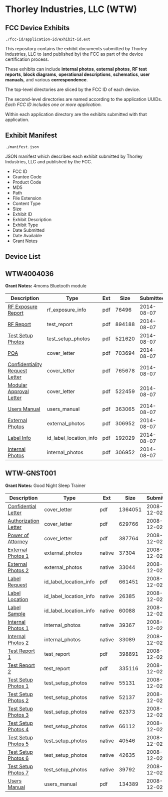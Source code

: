 # Thorley Industries, LLC (WTW)
## FCC Device Exhibits

```
./fcc-id/application-id/exhibit-id.ext
```

This repository contains the exhibit documents submitted by Thorley Industries, LLC to (and published by) the FCC as part of the device certification process.

These exhibits can include **internal photos**, **external photos**, **RF test reports**, **block diagrams**, **operational descriptions**, **schematics**, **user manuals**, and various **correspondence**.

The top-level directories are sliced by the FCC ID of each device.

The second-level directories are named according to the application UUIDs. *Each FCC ID includes one or more application.*

Within each application directory are the exhibits submitted with that application. 

## Exhibit Manifest

```
./manifest.json
```

JSON manifest which describes each exhibit submitted by Thorley Industries, LLC and published by the FCC.

- FCC ID
- Grantee Code
- Product Code
- MD5
- Path
- File Extension
- Content Type
- Size
- Exhibit ID
- Exhibit Description
- Exhibit Type
- Date Submitted
- Date Available
- Grant Notes

## Device List
## WTW4004036
**Grant Notes:** 4moms Bluetooth module

| Description | Type | Ext | Size | Submitted | Available |
| ----------- | ---- | --- | ---- | --------- | --------- |
| [RF Exposure Report](WTW4004036/d0f8699e70f4acf549d2708d50d95d69/2351258.pdf) | rf_exposure_info | pdf | 76496 | 2014-08-07 | 2014-08-08 |
| [RF Report](WTW4004036/d0f8699e70f4acf549d2708d50d95d69/2351259.pdf) | test_report | pdf | 894188 | 2014-08-07 | 2014-08-08 |
| [Test Setup Photos](WTW4004036/d0f8699e70f4acf549d2708d50d95d69/2351260.pdf) | test_setup_photos | pdf | 521620 | 2014-08-07 | 2014-08-08 |
| [POA](WTW4004036/d0f8699e70f4acf549d2708d50d95d69/2351248.pdf) | cover_letter | pdf | 703694 | 2014-08-07 | 2014-08-08 |
| [Confidentiality Request Letter](WTW4004036/d0f8699e70f4acf549d2708d50d95d69/2351249.pdf) | cover_letter | pdf | 765678 | 2014-08-07 | 2014-08-08 |
| [Modular Approval Letter](WTW4004036/d0f8699e70f4acf549d2708d50d95d69/2351250.pdf) | cover_letter | pdf | 522459 | 2014-08-07 | 2014-08-08 |
| [Users Manual](WTW4004036/d0f8699e70f4acf549d2708d50d95d69/2351257.pdf) | users_manual | pdf | 363065 | 2014-08-07 | 2014-08-08 |
| [External Photos](WTW4004036/d0f8699e70f4acf549d2708d50d95d69/2351255.pdf) | external_photos | pdf | 306952 | 2014-08-07 | 2014-08-08 |
| [Label Info](WTW4004036/d0f8699e70f4acf549d2708d50d95d69/2351256.pdf) | id_label_location_info | pdf | 192029 | 2014-08-07 | 2014-08-08 |
| [Internal Photos](WTW4004036/d0f8699e70f4acf549d2708d50d95d69/2351255.pdf) | internal_photos | pdf | 306952 | 2014-08-07 | 2014-08-08 |
## WTW-GNST001
**Grant Notes:** Good Night Sleep Trainer

| Description | Type | Ext | Size | Submitted | Available |
| ----------- | ---- | --- | ---- | --------- | --------- |
| [Confidential Letter](WTW-GNST001/3de92bcbe29a5ac9959152a84ea1b30e/1038441.pdf) | cover_letter | pdf | 1364051 | 2008-12-02 | 2008-12-03 |
| [Authorization Letter](WTW-GNST001/3de92bcbe29a5ac9959152a84ea1b30e/1038440.pdf) | cover_letter | pdf | 629766 | 2008-12-02 | 2008-12-03 |
| [Power of Attorney](WTW-GNST001/3de92bcbe29a5ac9959152a84ea1b30e/1038449.pdf) | cover_letter | pdf | 387764 | 2008-12-02 | 2008-12-03 |
| [External Photos 1](WTW-GNST001/3de92bcbe29a5ac9959152a84ea1b30e/1038442.native) | external_photos | native | 37304 | 2008-12-02 | 2008-12-03 |
| [External Photos 2](WTW-GNST001/3de92bcbe29a5ac9959152a84ea1b30e/1038443.native) | external_photos | native | 33044 | 2008-12-02 | 2008-12-03 |
| [Label Request](WTW-GNST001/3de92bcbe29a5ac9959152a84ea1b30e/1038444.pdf) | id_label_location_info | pdf | 661451 | 2008-12-02 | 2008-12-03 |
| [Label Location](WTW-GNST001/3de92bcbe29a5ac9959152a84ea1b30e/1038447.native) | id_label_location_info | native | 26385 | 2008-12-02 | 2008-12-03 |
| [Label Sample](WTW-GNST001/3de92bcbe29a5ac9959152a84ea1b30e/1038448.native) | id_label_location_info | native | 60088 | 2008-12-02 | 2008-12-03 |
| [Internal Photos 1](WTW-GNST001/3de92bcbe29a5ac9959152a84ea1b30e/1038445.native) | internal_photos | native | 39367 | 2008-12-02 | 2008-12-03 |
| [Internal Photos 2](WTW-GNST001/3de92bcbe29a5ac9959152a84ea1b30e/1038446.native) | internal_photos | native | 33089 | 2008-12-02 | 2008-12-03 |
| [Test Report 1](WTW-GNST001/3de92bcbe29a5ac9959152a84ea1b30e/1038450.pdf) | test_report | pdf | 398891 | 2008-12-02 | 2008-12-03 |
| [Test Report 2](WTW-GNST001/3de92bcbe29a5ac9959152a84ea1b30e/1038451.pdf) | test_report | pdf | 335116 | 2008-12-02 | 2008-12-03 |
| [Test Setup Photos 1](WTW-GNST001/3de92bcbe29a5ac9959152a84ea1b30e/1038452.native) | test_setup_photos | native | 55131 | 2008-12-02 | 2008-12-03 |
| [Test Setup Photos 2](WTW-GNST001/3de92bcbe29a5ac9959152a84ea1b30e/1038453.native) | test_setup_photos | native | 52137 | 2008-12-02 | 2008-12-03 |
| [Test Setup Photos 3](WTW-GNST001/3de92bcbe29a5ac9959152a84ea1b30e/1038454.native) | test_setup_photos | native | 62373 | 2008-12-02 | 2008-12-03 |
| [Test Setup Photos 4](WTW-GNST001/3de92bcbe29a5ac9959152a84ea1b30e/1038455.native) | test_setup_photos | native | 66112 | 2008-12-02 | 2008-12-03 |
| [Test Setup Photos 5](WTW-GNST001/3de92bcbe29a5ac9959152a84ea1b30e/1038456.native) | test_setup_photos | native | 40546 | 2008-12-02 | 2008-12-03 |
| [Test Setup Photos 6](WTW-GNST001/3de92bcbe29a5ac9959152a84ea1b30e/1038457.native) | test_setup_photos | native | 42635 | 2008-12-02 | 2008-12-03 |
| [Test Setup Photos 7](WTW-GNST001/3de92bcbe29a5ac9959152a84ea1b30e/1038458.native) | test_setup_photos | native | 39792 | 2008-12-02 | 2008-12-03 |
| [Users Manual](WTW-GNST001/3de92bcbe29a5ac9959152a84ea1b30e/1038459.pdf) | users_manual | pdf | 134389 | 2008-12-02 | 2008-12-03 |
